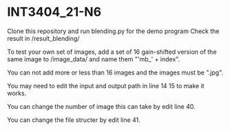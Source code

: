 # INT3404_21-N6

Clone this repository and run blending.py for the demo program
Check the result in /result_blending/

To test your own set of images, add  a set of 16 gain-shifted version of the same image to /image_data/ and name them "'mb_' + index".

You can not add more or less than 16 images and the images must be ".jpg".

You may need to edit the input and output path in line 14 15 to make it works.

You can change the number of image this can take by edit line 40.

You can change the file structer by edit line 41.

